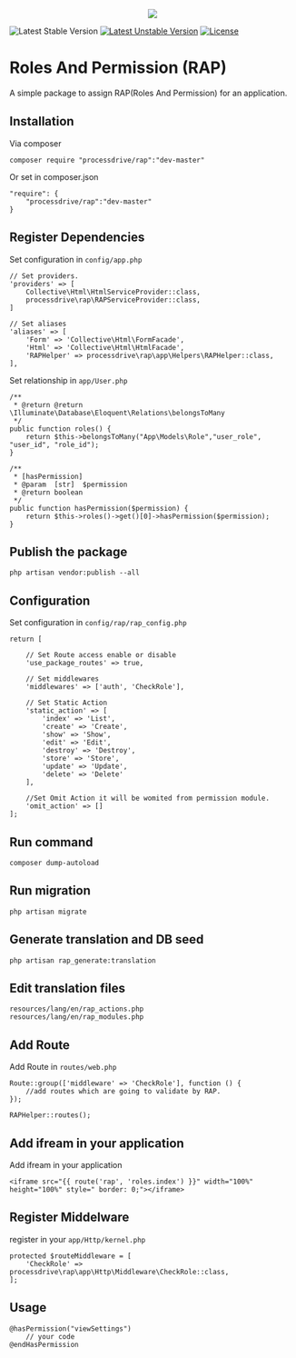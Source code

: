 <p align="center">
  <img src="https://github.com/antony382/roles-and-permission/tree/master/public/images/logo.gif" style="max-width:15% !important;max-height:60px !important">
</p>

![Latest Stable Version](https://poser.pugx.org/laravel/laravel/v/stable) [![Latest Unstable Version](https://poser.pugx.org/laravel/laravel/v/unstable)](https://packagist.org/packages/laravel/laravel) [![License](https://poser.pugx.org/laravel/laravel/license)](https://packagist.org/packages/laravel/laravel)


# Roles And Permission (RAP)

A simple package to assign RAP(Roles And Permission) for an application.

## Installation

Via composer
```
composer require "processdrive/rap":"dev-master"
```
Or set in composer.json
```
"require": {
    "processdrive/rap":"dev-master"
}
```

## Register Dependencies

Set configuration in `config/app.php`

```    
// Set providers.
'providers' => [
    Collective\Html\HtmlServiceProvider::class,
    processdrive\rap\RAPServiceProvider::class,
]

// Set aliases
'aliases' => [
    'Form' => 'Collective\Html\FormFacade',
    'Html' => 'Collective\Html\HtmlFacade',
    'RAPHelper' => processdrive\rap\app\Helpers\RAPHelper::class,
],
```

Set relationship in `app/User.php`

```
/**
 * @return @return \Illuminate\Database\Eloquent\Relations\belongsToMany
 */
public function roles() {
    return $this->belongsToMany("App\Models\Role","user_role", "user_id", "role_id");
}

/**
 * [hasPermission]
 * @param  [str]  $permission
 * @return boolean
 */
public function hasPermission($permission) {
    return $this->roles()->get()[0]->hasPermission($permission);
}
```

## Publish the package

```
php artisan vendor:publish --all
```

## Configuration

Set configuration in `config/rap/rap_config.php`

```
return [
    
    // Set Route access enable or disable
    'use_package_routes' => true,

    // Set middlewares
    'middlewares' => ['auth', 'CheckRole'],

    // Set Static Action
    'static_action' => [
        'index' => 'List', 
        'create' => 'Create', 
        'show' => 'Show', 
        'edit' => 'Edit', 
        'destroy' => 'Destroy', 
        'store' => 'Store', 
        'update' => 'Update', 
        'delete' => 'Delete'
    ],

    //Set Omit Action it will be womited from permission module.
    'omit_action' => []
];
```



## Run command

``` 
composer dump-autoload
```

## Run migration

```
php artisan migrate
```

## Generate translation and DB seed

```
php artisan rap_generate:translation
```

## Edit translation files
```
resources/lang/en/rap_actions.php
resources/lang/en/rap_modules.php
```

## Add Route

Add Route in `routes/web.php`
    
```
Route::group(['middleware' => 'CheckRole'], function () {
    //add routes which are going to validate by RAP.
});

RAPHelper::routes();
```

## Add ifream in your application

Add ifream in your application

```
<iframe src="{{ route('rap', 'roles.index') }}" width="100%" height="100%" style=" border: 0;"></iframe>
```

## Register Middelware

register in your `app/Http/kernel.php`

```
protected $routeMiddleware = [
    'CheckRole' => processdrive\rap\app\Http\Middleware\CheckRole::class,
];     
```
## Usage

```
@hasPermission("viewSettings")
    // your code
@endHasPermission
```